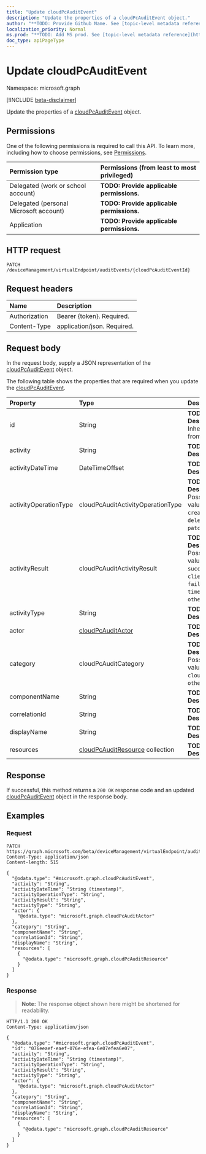 ```yaml
---
title: "Update cloudPcAuditEvent"
description: "Update the properties of a cloudPcAuditEvent object."
author: "**TODO: Provide Github Name. See [topic-level metadata reference](https://msgo.azurewebsites.net/add/document/guidelines/metadata.html#topic-level-metadata)**"
localization_priority: Normal
ms.prod: "**TODO: Add MS prod. See [topic-level metadata reference](https://msgo.azurewebsites.net/add/document/guidelines/metadata.html#topic-level-metadata)**"
doc_type: apiPageType
---
```


# Update cloudPcAuditEvent
Namespace: microsoft.graph

[!INCLUDE [beta-disclaimer](../../includes/beta-disclaimer.md)]

Update the properties of a [cloudPcAuditEvent](../resources/cloudpcauditevent.md) object.

## Permissions
One of the following permissions is required to call this API. To learn more, including how to choose permissions, see [Permissions](/graph/permissions-reference).

|Permission type|Permissions (from least to most privileged)|
|:---|:---|
|Delegated (work or school account)|**TODO: Provide applicable permissions.**|
|Delegated (personal Microsoft account)|**TODO: Provide applicable permissions.**|
|Application|**TODO: Provide applicable permissions.**|

## HTTP request

<!-- {
  "blockType": "ignored"
}
-->
``` http
PATCH /deviceManagement/virtualEndpoint/auditEvents/{cloudPcAuditEventId}
```

## Request headers
|Name|Description|
|:---|:---|
|Authorization|Bearer {token}. Required.|
|Content-Type|application/json. Required.|

## Request body
In the request body, supply a JSON representation of the [cloudPcAuditEvent](../resources/cloudpcauditevent.md) object.

The following table shows the properties that are required when you update the [cloudPcAuditEvent](../resources/cloudpcauditevent.md).

|Property|Type|Description|
|:---|:---|:---|
|id|String|**TODO: Add Description** Inherited from [entity](../resources/entity.md)|
|activity|String|**TODO: Add Description**|
|activityDateTime|DateTimeOffset|**TODO: Add Description**|
|activityOperationType|cloudPcAuditActivityOperationType|**TODO: Add Description**. Possible values are: `create`, `delete`, `patch`, `other`.|
|activityResult|cloudPcAuditActivityResult|**TODO: Add Description**. Possible values are: `success`, `clientError`, `failure`, `timeout`, `other`.|
|activityType|String|**TODO: Add Description**|
|actor|[cloudPcAuditActor](../resources/cloudpcauditactor.md)|**TODO: Add Description**|
|category|cloudPcAuditCategory|**TODO: Add Description**. Possible values are: `cloudPC`, `other`.|
|componentName|String|**TODO: Add Description**|
|correlationId|String|**TODO: Add Description**|
|displayName|String|**TODO: Add Description**|
|resources|[cloudPcAuditResource](../resources/cloudpcauditresource.md) collection|**TODO: Add Description**|



## Response

If successful, this method returns a `200 OK` response code and an updated [cloudPcAuditEvent](../resources/cloudpcauditevent.md) object in the response body.

## Examples

### Request
<!-- {
  "blockType": "request",
  "name": "update_cloudpcauditevent"
}
-->
``` http
PATCH https://graph.microsoft.com/beta/deviceManagement/virtualEndpoint/auditEvents/{cloudPcAuditEventId}
Content-Type: application/json
Content-length: 515

{
  "@odata.type": "#microsoft.graph.cloudPcAuditEvent",
  "activity": "String",
  "activityDateTime": "String (timestamp)",
  "activityOperationType": "String",
  "activityResult": "String",
  "activityType": "String",
  "actor": {
    "@odata.type": "microsoft.graph.cloudPcAuditActor"
  },
  "category": "String",
  "componentName": "String",
  "correlationId": "String",
  "displayName": "String",
  "resources": [
    {
      "@odata.type": "microsoft.graph.cloudPcAuditResource"
    }
  ]
}
```


### Response
>**Note:** The response object shown here might be shortened for readability.
<!-- {
  "blockType": "response",
  "truncated": true
}
-->
``` http
HTTP/1.1 200 OK
Content-Type: application/json

{
  "@odata.type": "#microsoft.graph.cloudPcAuditEvent",
  "id": "076eeaef-eaef-076e-efea-6e07efea6e07",
  "activity": "String",
  "activityDateTime": "String (timestamp)",
  "activityOperationType": "String",
  "activityResult": "String",
  "activityType": "String",
  "actor": {
    "@odata.type": "microsoft.graph.cloudPcAuditActor"
  },
  "category": "String",
  "componentName": "String",
  "correlationId": "String",
  "displayName": "String",
  "resources": [
    {
      "@odata.type": "microsoft.graph.cloudPcAuditResource"
    }
  ]
}
```

